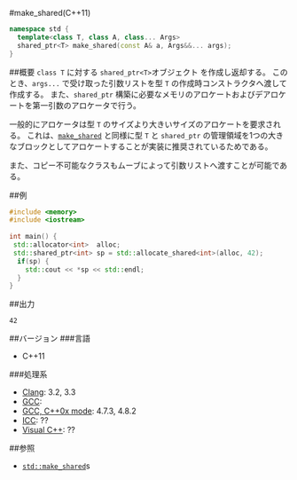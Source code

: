 #make_shared(C++11)
```cpp
namespace std {
  template<class T, class A, class... Args>
  shared_ptr<T> make_shared(const A& a, Args&&... args);
}
```

##概要
`class T` に対する `shared_ptr<T>`オブジェクト を作成し返却する。
このとき、`args...` で受け取った引数リストを型 `T` の作成時コンストラクタへ渡して作成する。
また、`shared_ptr` 構築に必要なメモリのアロケートおよびデアロケートを第一引数のアロケータで行う。

一般的にアロケータは型 `T` のサイズより大きいサイズのアロケートを要求される。
これは、[`make_shared`](/reference/memory/make_shared.md) と同様に型 `T` と `shared_ptr` の管理領域を1つの大きなブロックとしてアロケートすることが実装に推奨されているためである。

また、コピー不可能なクラスもムーブによって引数リストへ渡すことが可能である。

##例
```cpp
#include <memory>
#include <iostream>
 
int main() {
 std::allocator<int>  alloc;
 std::shared_ptr<int> sp = std::allocate_shared<int>(alloc, 42);
  if(sp) {
    std::cout << *sp << std::endl;
  }
}
```

##出力
```
42
```

##バージョン
###言語
- C++11

###処理系
- [Clang](/implementation#clang.md): 3.2, 3.3
- [GCC](/implementation#gcc.md): 
- [GCC, C++0x mode](/implementation#gcc.md): 4.7.3, 4.8.2
- [ICC](/implementation#icc.md): ??
- [Visual C++](/implementation#visual_cpp.md): ??

##参照
- [`std::make_shared`](/reference/memory/make_shared.md)s
